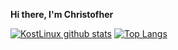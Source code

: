 **Hi there, I'm Christofher**



[![KostLinux github stats](https://github-readme-stats.vercel.app/api?username=KostLinux&theme=tokyonight&show_icons=true&line_height=40)](https://github.com/anuraghazra/github-readme-stats)
[![Top Langs](https://github-readme-stats.vercel.app/api/top-langs/?username=KostLinux&theme=tokyonight)](https://github.com/anuraghazra/github-readme-stats)
